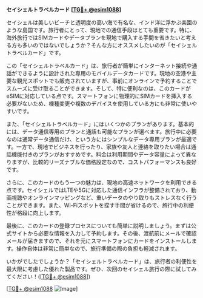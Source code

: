 **セイシェルトラベルカード [[TG💪+ @esim1088](https://t.me/s/esim1088)]**

セイシェルは美しいビーチと透明度の高い海で有名な、インド洋に浮かぶ楽園のような島国です。旅行者にとって、現地での通信手段はとても重要です。特に、海外旅行ではSIMカードやデータプランを現地で購入する手間を省きたいと考える方も多いのではないでしょうか？そんな方にオススメしたいのが「セイシェルトラベルカード」です。

この「セイシェルトラベルカード」は、旅行者が簡単にインターネット接続や通話ができるように設計された専用のモバイルデータカードです。現地の空港や主要な観光スポットでも販売されていますが、事前にオンラインで予約することでスムーズに受け取ることができます。そして、特に便利なのは、このカードがeSIMに対応している点です。スマートフォンに物理的にSIMカードを挿入する必要がないため、機種変更や複数のデバイスを使用している方にも非常に使いやすいです。

また、「セイシェルトラベルカード」にはいくつかのプランがあります。基本的には、データ通信専用のプランと通話も可能なプランが選べます。旅行中に必要なのは通常データ通信だけ、という方にはシンプルなデータ専用プランが最適です。一方で、現地でビジネスを行ったり、家族や友人と連絡を取りたい場合は通話機能付きのプランがおすすめです。料金は利用期間やデータ容量によって異なりますが、比較的リーズナブルな価格設定なので、コストパフォーマンスも良好です。

さらに、このカードのもう一つの魅力は、現地の高速ネットワークを利用できる点です。セイシェルではLTEや5Gに対応した通信インフラが整備されており、動画視聴やオンラインマッピングなど、重いデータのやり取りもストレスなく行うことができます。また、Wi-Fiスポットを探す手間が省けるので、旅行中の利便性が格段に向上します。

最後に、このカードの登録プロセスについても簡単に説明しましょう。まずは公式サイトから必要な情報を入力して予約します。その後、渡航前にメールで確認メールが届きますので、それを元にスマートフォンにカードをインストールします。操作自体は非常に簡単なので、旅行準備の際の負担も軽減されます。

いかがでしたでしょうか？「セイシェルトラベルカード」は、旅行者の利便性を最大限に考慮した優れた製品です。ぜひ、次回のセイシェル旅行の際に試してみてください！([[TG💪+ @esim1088](https://t.me/s/esim1088)])

[[TG💪+ @esim1088](https://t.me/s/esim1088) ![Image](https://i.postimg.cc/Y0z9fWf4/image.png)]